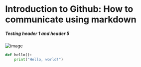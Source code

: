 # Introduction to Github: How to communicate using markdown


##### Testing header 1 and header 5

![image](https://github.com/user-attachments/assets/ced67aa2-39cf-41b6-a5b5-5f41506c4c58)


```python
def hello():
    print("Hello, world!")
